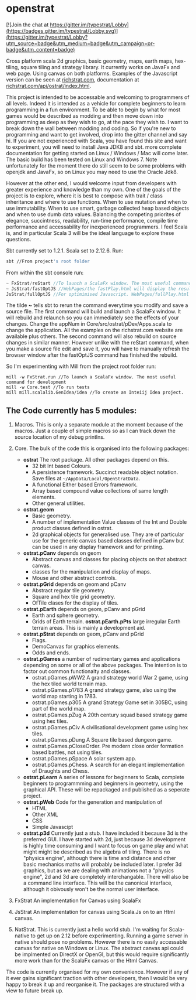 # openstrat

[![Join the chat at https://gitter.im/typestrat/Lobby](https://badges.gitter.im/typestrat/Lobby.svg)](https://gitter.im/typestrat/Lobby?utm_source=badge&utm_medium=badge&utm_campaign=pr-badge&utm_content=badge)

Cross platform scala 2d graphics, basic geometry, maps, earth maps, hex-tiling, square tiling and strategy library. It currently works on JavaFx and web page. Using canvas on both platforms. Examples of the Javascript version can be seen at [richstrat.com](https://richstrat.com), documentation at [richstrat.com/api/ostrat/index.html](https://richstrat.com/api/ostrat/index.html). 

This project is intended to be accessable and welcoming to programmers of all levels. Indeed it is intended as a vehicle for complete beginners to learn programming in a fun environment. To be able to begin by what for most games would be described as modding and then move down into programming as deep as they wish to go, at the pace they wish to. I want to break down the wall between modding and coding. So if you're new to programming and want to get involved, drop into the gitter channel and say hi. If you are not experienced with Scala, you have found this site and want to experiment, you will need to install Java JDK8 and sbt. more complete documentation for getting started on Linux / Windows / Mac will come later. The basic build has been tested on Linux and Windows 7. Note unfortunately for the moment there do still seem to be some problems with openjdk and JavaFx, so on Linux you may need to use the Oracle Jdk8.

However at the other end, I would welcome input from developers with greater experience and knowledge than my own. One of the goals of the project is to explore, where it is best to compose with trait / class inheritance and where to use functions. When to use mutation and when to use immutability. When to use smart, garbage collected heap based objects and when to use dumb data values. Balancing the competing priorites of elegance, succintness, readability, run-time performance, compile time performance and accessability for inexperienced programmers. I feel Scala is, and in particular Scala 3 will be the ideal language to explore these questions.

Sbt currently set to 1.2.1. Scala set to 2.12.6. Run:

```bash
sbt //From project's root folder
```

From within the sbt console run:

```sbt
~ FxStrat/reStart //To launch a ScalaFx window. The most useful command for development
~ JsStrat/fastOptJS //WebPages/the fastPlay.html will display the results in a browser
JsStrat/fullOptJS //For optimimised Javascript. WebPages/fullPlay.html will display the results in a browser
```

The tilde **~** tells sbt to rerun the command everytime you modify and save a source file. The first command will build and launch a ScalaFx window. It will rebuild and relaunch so you can immediately see the effects of your changes. Change the appNum in Core/src/ostrat/pDev/Apps.scala to change the application. All the examples on the richstrat.com website are available plus others. The second command will also rebuild on source changes in similar manner. However unlike with the reStart command, when you make a source file edit and save it, you will have to manually refresh the browser window after the fastOptJS command has finished the rebuild.

So I'm experimenting with Mill from the project root folder run:

```
mill -w FxStrat.run //To launch a ScalaFx window. The most useful command for development
mill -w Core.test //To run tests
mill mill.scalalib.GenIdea/idea //To create an Inteiij Idea project.
```

## The Code currently has 5 modules:

1. Macros. This is only a separate module at the moment because of the macros. Just a couple of simple macros so as I can track down the source location of my debug printlns.

2. Core. The bulk of the code this is organised into the following packages:
   - **ostrat** The root package. All other packages depend on this.     
     * 32 bit Int based Colours.
     * A persistence framework. Succinct readable object notation. Save files at `~/AppData/Local/OpenStratData`.
     * A functional Either based Errors framework.
     * Array based compound value collections of same length elements.
     * Other general utilities.
   - **ostrat.geom**
     * Basic  geometry.
     * A number of implementation Value classes of the Int and Double product classes defined in ostrat.
     * 2d graphical objects for generalised use. They are of particular use for the generic canvas based classes defined in pCanv but can be used in any display framework and for printing.     
   - **ostrat.pCanv** depends on geom
     * Abstract canvas and classes for placing objects on that abstract canvas.
     * classes for the manipulation and display of maps.
     * Mouse and other abstract controls.
   - **ostrat.pGrid** depends on geom and pCanv
     * Abstract regular tile geometry.
     * Square and hex tile grid geometry.
     * OfTile clases for the display of tiles.
   - **ostrat.pEarth** depends on geom, pCanv and pGrid
     * Earth and sphere geometry.
     * Grids of Earth terrain.
     **ostrat.pEarth.pPts** large irregular Earth terrain areas. This is mainly a development aid.
   - **ostrat.pStrat** depends on geom, pCanv and pGrid
     * Flags.
     * DemoCanvas for graphics elements.
     * Odds and ends.
   - **ostrat.pGames** a number of rudimentary games and applications depending on some or all of the above packages. The intention is to factor out common functionalty and classes.
     * ostrat.pGames.pWW2 A grand strategy world War 2 game, using the hex tiled world terrain map. 
     * ostrat.pGames.p1783 A grand strategy game, also using the world map starting in 1783.
     * ostrat.pGames.p305 A grand Strategy Game set in 305BC, using part of the world map.
     * ostrat.pGames.pZug A 20th century squad based strategy game using hex tiles.
     * ostrat.pGames.pCiv A civilisational development game using hex tiles.
     * ostrat.pGames.pDung A Square tile based dungeon game.
     * ostrat.pGames.pCloseOrder. Pre modern close order formation based battles, not using tiles.
     * ostrat.pGames.pSpace A solar system app.
     * ostrat.pGames.pChess. A search for an elegant implementation of Draughts and Chess.
   - **ostrat.pLearn** A series of lessons for beginners to Scala, complete beginners to programmming and beginners in geometry, using the graphical API. These will be repackaged and published as a seperate project.
   - **ostrat.pWeb** Code for the generation and manipulation of
     * HTML
     * Other XML
     * CSS
     * Simple Javascipt
   - **ostrat.p3d** Currently just a stub. I have included it because 3d is the preferred GUI. I have started with 2d, just because 3d development is highly time consuming and I want to focus on game play and what might might be described as the algebra of tiling. There is no "physics engine", although there is time and distance and other basic mechanics maths will probably be included later. I prefer 3d graphics, but as we are dealing with animations not a "physics engine", 2d and 3d are completely interchangable.  There will also be a command line interface. This will be the canonical interface, although it obivously won't be the normal user interface.

3. FxStrat An implementation for Canvas using ScalaFx

4. JsStrat An implementation for canvas using Scala.Js on to an Html canvas.

5. NatStrat. This is currently just a hello world stub. I'm waiting for Scala-native to get up on 2.12 before experimenting. Running a game server in native should pose no problems. However there is no easily accessable canvas for native on Windows or Linux. The abstract canvas api could be implmented on DirectX or OpenGl, but this would require significantly more work than for the ScalaFx canvas or the Html Canvas.

The code is currently organised for my own convenience. However if any of it ever gains significant traction with other developers, then I would be very happy to break it up and reorganise it. The packages are structured with a view to future break up.
